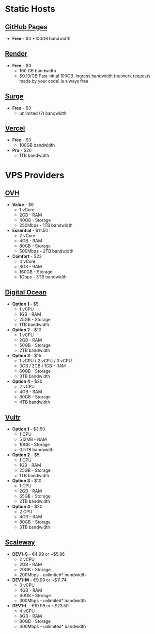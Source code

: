 # Static Hosts
## [GitHub Pages](https://pages.github.com/ "https://pages.github.com/")
  * __Free__ - $0 
    *100GB bandwidth
## [Render](https://render.com/ "https://render.com/")
  * __Free__ - $0
    * 100 GB bandwidth
    * $0.10/GB Past initial 100GB.  Ingress bandwidth (network requests made by your code) is always free.
## [Surge](https://surge.sh/ "https//surge.sh/")
  * __Free__ - $0
    * unlimited (?) bandwidth
## [Vercel](https://vercel.com/ "https://vercel.com/")
  * __Free__ - $0
    * 100GB bandwidth
  * __Pro__ - $20
    * 1TB bandwidth
# VPS Providers
## [OVH](https://www.ovhcloud.com/en/vps/ "https://www.ovhcloud.com/en/vps/")
  * __Value__ - $6
    * 1 vCore
    * 2GB - RAM
    * 40GB - Storage
    * 250Mbps - 1TB bandwidth
  * __Essential__ - $11.50
    * 2 vCore
    * 4GB - RAM
    * 80GB - Storage
    * 500Mbps - 2TB bandwidth
  * __Comfort__ - $23
    * 4 vCore
    * 8GB - RAM
    * 160GB - Storage
    * 1Gbps - 3TB bandwidth
## [Digital Ocean](https://www.digitalocean.com/pricing/#droplet "https://www.digitalocean.com/pricing/#droplet")
  * __Option 1__ - $5
    * 1 vCPU
    * 1GB - RAM
    * 25GB - Storage
    * 1TB bandwidth
  * __Option 2__ - $10
    * 1 vCPU
    * 2GB - RAM
    * 50GB - Storage
    * 2TB bandwidth
  * __Option 3__ - $15
    * 1 vCPU / 2 vCPU / 3 vCPU
    * 3GB / 2GB / 1GB - RAM
    * 60GB - Storage
    * 3TB bandwidth
  * __Option 4__ - $20
    * 2 vCPU
    * 4GB - RAM
    * 80GB - Storage
    * 4TB bandwidth
## [Vultr](https://www.vultr.com/products/cloud-compute/ "https://www.vultr.com/products/cloud-compute/")
  * __Option 1__ - $3.50
    * 1 CPU
    * 512MB - RAM
    * 10GB - Storage
    * 0.5TB bandwidth
  * __Option 2__ - $5
    * 1 CPU
    * 1GB - RAM
    * 25GB - Storage
    * 1TB bandwidth
  * __Option 3__ - $10
    * 1 CPU
    * 2GB - RAM
    * 55GB - Storage
    * 2TB bandwidth
  * __Option 4__ - $20
    * 2 CPU
    * 4GB - RAM
    * 80GB - Storage
    * 3TB bandwidth
## [Scaleway](https://www.scaleway.com/en/virtual-instances/development/ "https://www.scaleway.com/en/virtual-instances/development/")
  * __DEV1-S__ - €4.99 or ~$5.86
    * 2 vCPU
    * 2GB - RAM
    * 20GB - Storage
    * 200Mbps - unlimited* bandwidth
  * __DEV1-M__ - €9.99 or ~$11.74
    * 3 vCPU
    * 4GB - RAM
    * 40GB - Storage
    * 300Mbps - unlimited* bandwidth
  * __DEV1-L__ - €19.99 or ~$23.50
    * 4 vCPU
    * 8GB - RAM
    * 80GB - Storage
    * 400Mbps - unlimited* bandwidth



